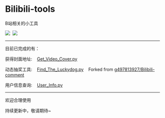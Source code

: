 # Bilibili-tools
B站相关的小工具

<div align="left"><img src="https://img.shields.io/github/stars/AlanStar233/Bilibili-tools">&nbsp; <img src="https://img.shields.io/github/issues/AlanStar233/Bilibili-tools?color=%237ed321"></div>

--------------------------------------------------------------------------------

目前已完成的有：

获得封面地址:&nbsp;&nbsp;&nbsp;&nbsp;[Get_Video_Cover.py](https://github.com/AlanStar233/Bilibili-tools/blob/main/Get_Video_Cover.py)

动态抽奖工具:&nbsp;&nbsp;&nbsp;&nbsp;[Find_The_Luckydog.py](https://github.com/AlanStar233/Bilibili-tools/blob/main/Find_The_Luckydog.py)&nbsp;&nbsp;&nbsp;&nbsp;Forked from [g497813927/Bilibili-comment](https://github.com/g497813927/Bilibili-comment)

用户信息查询:&nbsp;&nbsp;&nbsp;&nbsp;[User_Info.py](https://github.com/AlanStar233/Bilibili-tools/blob/main/User_Info.py)

--------------------------------------------------------------------------------

欢迎合理使用

持续更新中，敬请期待~
